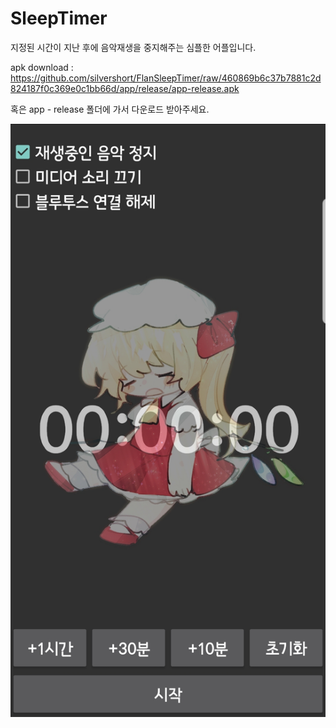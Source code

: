 # SleepTimer
 지정된 시간이 지난 후에 음악재생을 중지해주는 심플한 어플입니다.
 
 apk download : https://github.com/silvershort/FlanSleepTimer/raw/460869b6c37b7881c2d824187f0c369e0c1bb66d/app/release/app-release.apk
 
 혹은 app - release 폴더에 가서 다운로드 받아주세요.


![이미지](./image/read_image.jpg)
